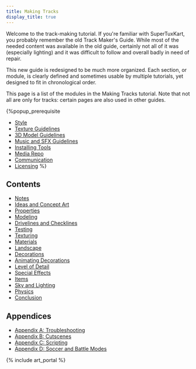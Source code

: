 ```yaml
---
title: Making Tracks
display_title: true
---
```

Welcome to the track-making tutorial. If you're familiar with SuperTuxKart, you probably remember the old Track Maker's Guide. While most of the needed content was available in the old guide, certainly not all of it was (especially lighting) and it was difficult to follow and overall badly in need of repair.

This new guide is redesigned to be much more organized. Each section, or module, is clearly defined and sometimes usable by multiple tutorials, yet designed to fit in chronological order.

This page is a list of the modules in the Making Tracks tutorial. Note that not all are only for tracks: certain pages are also used in other guides.

{%popup_prerequisite
* [Style](Style)
* [Texture Guidelines](Texture_Guidelines)
* [3D Model Guidelines](3D_Model_Guidelines)
* [Music and SFX Guidelines](Music_and_SFX_Guidelines)
* [Installing Tools](Installing_Tools)
* [Media Repo](Media_Repo)
* [Communication](Communication)
* [Licensing](Licensing)
%}

## Contents
* [Notes](Making_Tracks:_Notes)
* [Ideas and Concept Art](Making_Tracks:_Ideas_and_Concept_Art)
* [Properties](Making_Tracks:_Properties)
* [Modeling](Making_Tracks:_Modeling)
* [Drivelines and Checklines](Making_Tracks:_Drivelines_and_Checklines)
* [Testing](Making_Tracks:_Testing)
* [Texturing](Texturing)
* [Materials](Materials)
* [Landscape](Making_Tracks:_Landscape)
* [Decorations](Making_Tracks:_Decorations)
* [Animating Decorations](Animating_Decorations)
* [Level of Detail](Level_of_Detail)
* [Special Effects](Special_Effects)
* [Items](Making_Tracks:_Items)
* [Sky and Lighting](Making_Tracks:_Sky_and_Lighting)
* [Physics](Physics)
* [Conclusion](Making_Tracks:_Conclusion)

## Appendices
* [Appendix A: Troubleshooting](Making_Tracks:_Appendix_A:_Troubleshooting)
* [Appendix B: Cutscenes](Cutscenes)
* [Appendix C: Scripting](Scripting)
* [Appendix D: Soccer and Battle Modes](Making_Tracks:_Appendix_D:_Soccer_and_Battle_Modes)

{% include art_portal %}
